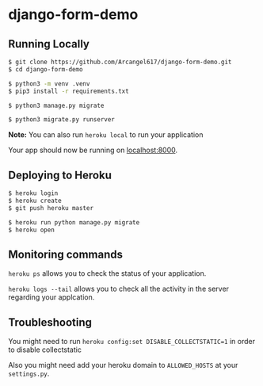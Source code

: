 # django-form-demo

## Running Locally

```sh
$ git clone https://github.com/Arcangel617/django-form-demo.git
$ cd django-form-demo

$ python3 -m venv .venv
$ pip3 install -r requirements.txt

$ python3 manage.py migrate

$ python3 migrate.py runserver
```
**Note:** You can also run `heroku local` to run your application

Your app should now be running on [localhost:8000](http://localhost:8000/).

## Deploying to Heroku

```sh
$ heroku login
$ heroku create
$ git push heroku master

$ heroku run python manage.py migrate
$ heroku open
```

## Monitoring commands

`heroku ps` allows you to check the status of your application.

`heroku logs --tail` allows you to check all the activity in the server regarding your applcation.

## Troubleshooting

You might need to run `heroku config:set DISABLE_COLLECTSTATIC=1` in order to disable collectstatic

Also you might need add your heroku domain to `ALLOWED_HOSTS` at your `settings.py`.